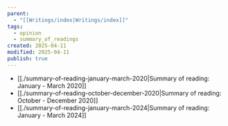 ```yaml
---
parent:
  - "[[Writings/index|Writings/index]]"
tags:
  - opinion
  - summary_of_readings
created: 2025-04-11
modified: 2025-04-11
publish: true
---
```

- [[./summary-of-reading-january-march-2020|Summary of reading: January - March 2020]]
- [[./summary-of-reading-october-december-2020|Summary of reading: October - December 2020]]
- [[./summary-of-reading-january-march-2024|Summary of reading: January - March 2024]]